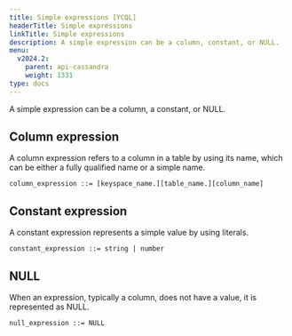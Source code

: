 ```yaml
---
title: Simple expressions [YCQL]
headerTitle: Simple expressions
linkTitle: Simple expressions
description: A simple expression can be a column, constant, or NULL.
menu:
  v2024.2:
    parent: api-cassandra
    weight: 1331
type: docs
---
```


A simple expression can be a column, a constant, or NULL.

## Column expression

A column expression refers to a column in a table by using its name, which can be either a fully qualified name or a simple name.

```
column_expression ::= [keyspace_name.][table_name.][column_name]
```

## Constant expression

A constant expression represents a simple value by using literals.

```
constant_expression ::= string | number
```

## NULL

When an expression, typically a column, does not have a value, it is represented as NULL.

```
null_expression ::= NULL
```
